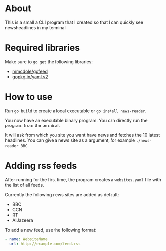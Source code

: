 # About
This is a small a CLI program that I created so that I can quickly see newsheadlines in my terminal

# Required libraries

Make sure to `go get` the following libraries:

* [mmcdole/gofeed](https://github.com/mmcdole/gofeed)
* [gopkg.in/yaml.v2](https://github.com/go-yaml/yaml)

# How to use

Run `go build` to create a local executable or `go install news-reader`.

You now have an executable binary program. You can directly run the program from the terminal.

It will ask from which you site you want have news and fetches the 10 latest headlines. You can give a news site as a argument, for example `./news-reader BBC`.

# Adding rss feeds

After running for the first time, the program creates a `websites.yaml` file with the list of all feeds.

Currently the following news sites are added as default:

* BBC
* CCN
* RT
* AlJazeera

To add a new feed, use the following format:

```yaml
- name: WebsiteName
  url: http://example.com/feed.rss
```
